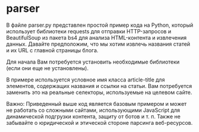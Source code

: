 # parser

В файле parser.py представлен простой пример кода на Python, который использует библиотеки requests для отправки HTTP-запросов и BeautifulSoup из пакета bs4 для анализа HTML-контента и извлечения данных. Давайте предположим, что мы хотим извлечь названия статей и их URL с главной страницы блога.

Для начала Вам потребуется установить необходимые библиотеки (если они еще не установлены).

В примере используется условное имя класса article-title для элементов, содержащих названия и ссылки на статьи. Вам потребуется заменить это на реальные селекторы, используемые на целевом сайте.

Важно: Приведенный выше код является базовым примером и может не работать со сложными сайтами, использующими JavaScript для динамической подгрузки контента, защиту от ботов и т. п. 
Также не забывайте о юридической и этической стороне парсинга веб-ресурсов.
